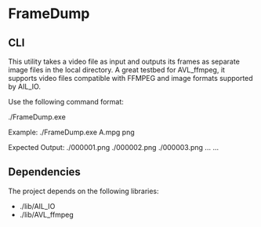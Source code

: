 
# FrameDump

## CLI

This utility takes a video file as input and outputs its frames as separate image files in the local directory. A great testbed for AVL_ffmpeg, it supports video files compatible with FFMPEG and image formats supported by AIL_IO.

Use the following command format:

./FrameDump.exe <SourceMovieName> <DestImageType>

Example:
./FrameDump.exe A.mpg png

Expected Output:
./000001.png
./000002.png
./000003.png
...
...

## Dependencies

The project depends on the following libraries:

- ./lib/AIL_IO
- ./lib/AVL_ffmpeg